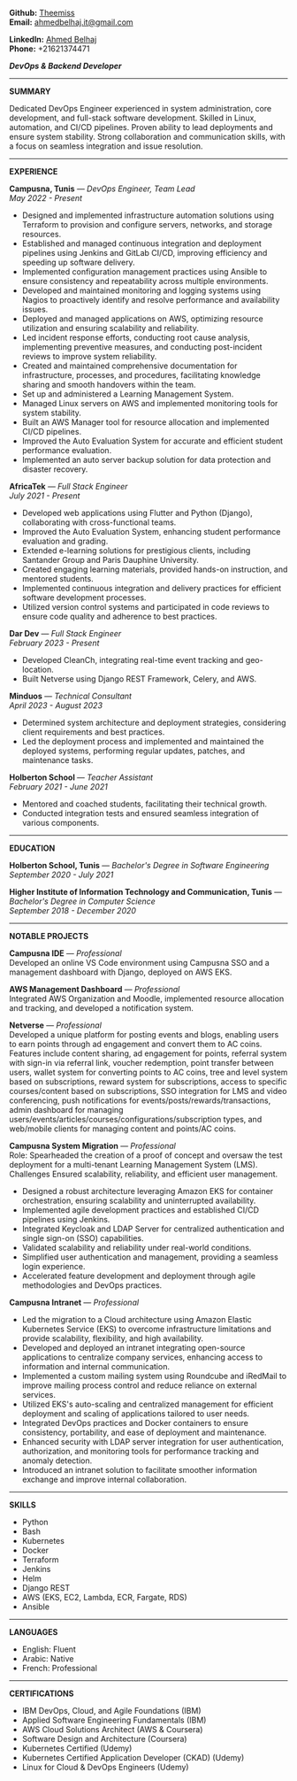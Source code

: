 **Github:** [Theemiss](https://github.com/Theemiss)  
**Email:** ahmedbelhaj.it@gmail.com  

**LinkedIn:** [Ahmed Belhaj](https://www.linkedin.com/in/ahmed-belhaj-bb845619b/)  
**Phone:** +21621374471  

***DevOps & Backend Developer***

---

**SUMMARY**

Dedicated DevOps Engineer experienced in system administration, core development, and full-stack software development. Skilled in Linux, automation, and CI/CD pipelines. Proven ability to lead deployments and ensure system stability. Strong collaboration and communication skills, with a focus on seamless integration and issue resolution.

---

**EXPERIENCE**

**Campusna, Tunis** — *DevOps Engineer, Team Lead*  
*May 2022 - Present*

- Designed and implemented infrastructure automation solutions using Terraform to provision and configure servers, networks, and storage resources.
- Established and managed continuous integration and deployment pipelines using Jenkins and GitLab CI/CD, improving efficiency and speeding up software delivery.
- Implemented configuration management practices using Ansible to ensure consistency and repeatability across multiple environments.
- Developed and maintained monitoring and logging systems using Nagios to proactively identify and resolve performance and availability issues.
- Deployed and managed applications on AWS, optimizing resource utilization and ensuring scalability and reliability.
- Led incident response efforts, conducting root cause analysis, implementing preventive measures, and conducting post-incident reviews to improve system reliability.
- Created and maintained comprehensive documentation for infrastructure, processes, and procedures, facilitating knowledge sharing and smooth handovers within the team.
- Set up and administered a Learning Management System.
- Managed Linux servers on AWS and implemented monitoring tools for system stability.
- Built an AWS Manager tool for resource allocation and implemented CI/CD pipelines.
- Improved the Auto Evaluation System for accurate and efficient student performance evaluation.
- Implemented an auto server backup solution for data protection and disaster recovery.

**AfricaTek** — *Full Stack Engineer*  
*July 2021 - Present*

- Developed web applications using Flutter and Python (Django), collaborating with cross-functional teams.
- Improved the Auto Evaluation System, enhancing student performance evaluation and grading.
- Extended e-learning solutions for prestigious clients, including Santander Group and Paris Dauphine University.
- Created engaging learning materials, provided hands-on instruction, and mentored students.
- Implemented continuous integration and delivery practices for efficient software development processes.
- Utilized version control systems and participated in code reviews to ensure code quality and adherence to best practices.

**Dar Dev** — *Full Stack Engineer*  
*February 2023 - Present*

- Developed CleanCh, integrating real-time event tracking and geo-location.
- Built Netverse using Django REST Framework, Celery, and AWS.

**Minduos** — *Technical Consultant*  
*April 2023 - August 2023*

- Determined system architecture and deployment strategies, considering client requirements and best practices.
- Led the deployment process and implemented and maintained the deployed systems, performing regular updates, patches, and maintenance tasks.

**Holberton School** — *Teacher Assistant*  
*February 2021 - June 2021*

- Mentored and coached students, facilitating their technical growth.
- Conducted integration tests and ensured seamless integration of various components.

---

**EDUCATION**

**Holberton School, Tunis** — *Bachelor's Degree in Software Engineering*  
*September 2020 - July 2021*

**Higher Institute of Information Technology and Communication, Tunis** — *Bachelor's Degree in Computer Science*  
*September 2018 - December 2020*

---

**NOTABLE PROJECTS**

**Campusna IDE** — *Professional*  
Developed an online VS Code environment using Campusna SSO and a management dashboard with Django, deployed on AWS EKS.

**AWS Management Dashboard** — *Professional*  
Integrated AWS Organization and Moodle, implemented resource allocation and tracking, and developed a notification system.

**Netverse** — *Professional*  
Developed a unique platform for posting events and blogs, enabling users to earn points through ad engagement and convert them to AC coins. Features include content sharing, ad engagement for points, referral system with sign-in via referral link, voucher redemption, point transfer between users, wallet system for converting points to AC coins, tree and level system based on subscriptions, reward system for subscriptions, access to specific courses/content based on subscriptions, SSO integration for LMS and video conferencing, push notifications for events/posts/rewards/transactions, admin dashboard for managing users/events/articles/courses/configurations/subscription types, and web/mobile clients for managing content and points/AC coins.

**Campusna System Migration** — *Professional*  
Role: Spearheaded the creation of a proof of concept and oversaw the test deployment for a multi-tenant Learning Management System (LMS). Challenges Ensured scalability, reliability, and efficient user management.

- Designed a robust architecture leveraging Amazon EKS for container orchestration, ensuring scalability and uninterrupted availability.
- Implemented agile development practices and established CI/CD pipelines using Jenkins.
- Integrated Keycloak and LDAP Server for centralized authentication and single sign-on (SSO) capabilities.
- Validated scalability and reliability under real-world conditions.
- Simplified user authentication and management, providing a seamless login experience.
- Accelerated feature development and deployment through agile methodologies and DevOps practices.

**Campusna Intranet** — *Professional*  
- Led the migration to a Cloud architecture using Amazon Elastic Kubernetes Service (EKS) to overcome infrastructure limitations and provide scalability, flexibility, and high availability.
- Developed and deployed an intranet integrating open-source applications to centralize company services, enhancing access to information and internal communication.
- Implemented a custom mailing system using Roundcube and iRedMail to improve mailing process control and reduce reliance on external services.
- Utilized EKS's auto-scaling and centralized management for efficient deployment and scaling of applications tailored to user needs.
- Integrated DevOps practices and Docker containers to ensure consistency, portability, and ease of deployment and maintenance.
- Enhanced security with LDAP server integration for user authentication, authorization, and monitoring tools for performance tracking and anomaly detection.
- Introduced an intranet solution to facilitate smoother information exchange and improve internal collaboration.

---

**SKILLS**

- Python
- Bash
- Kubernetes
- Docker
- Terraform
- Jenkins
- Helm
- Django REST
- AWS (EKS, EC2, Lambda, ECR, Fargate, RDS)
- Ansible

---

**LANGUAGES**

- English: Fluent
- Arabic: Native
- French: Professional

---

**CERTIFICATIONS**

- IBM DevOps, Cloud, and Agile Foundations (IBM)
- Applied Software Engineering Fundamentals (IBM)
- AWS Cloud Solutions Architect (AWS & Coursera)
- Software Design and Architecture (Coursera)
- Kubernetes Certified (Udemy)
- Kubernetes Certified Application Developer (CKAD) (Udemy)
- Linux for Cloud & DevOps Engineers (Udemy)
